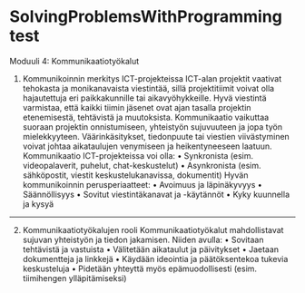 # SolvingProblemsWithProgramming test


Moduuli 4: Kommunikaatiotyökalut
1. Kommunikoinnin merkitys ICT-projekteissa
ICT-alan projektit vaativat tehokasta ja monikanavaista viestintää, sillä projektitiimit voivat olla hajautettuja eri paikkakunnille tai aikavyöhykkeille. Hyvä viestintä varmistaa, että kaikki tiimin jäsenet ovat ajan tasalla projektin etenemisestä, tehtävistä ja muutoksista.
Kommunikaatio vaikuttaa suoraan projektin onnistumiseen, yhteistyön sujuvuuteen ja jopa työn mielekkyyteen. Väärinkäsitykset, tiedonpuute tai viestien viivästyminen voivat johtaa aikataulujen venymiseen ja heikentyneeseen laatuun.
Kommunikaatio ICT-projekteissa voi olla:
•	Synkronista (esim. videopalaverit, puhelut, chat-keskustelut)
•	Asynkronista (esim. sähköpostit, viestit keskustelukanavissa, dokumentit)
Hyvän kommunikoinnin perusperiaatteet:
•	Avoimuus ja läpinäkyvyys
•	Säännöllisyys
•	Sovitut viestintäkanavat ja -käytännöt
•	Kyky kuunnella ja kysyä
________________________________________
2. Kommunikaatiotyökalujen rooli
Kommunikaatiotyökalut mahdollistavat sujuvan yhteistyön ja tiedon jakamisen. Niiden avulla:
•	Sovitaan tehtävistä ja vastuista
•	Välitetään aikataulut ja päivitykset
•	Jaetaan dokumentteja ja linkkejä
•	Käydään ideointia ja päätöksentekoa tukevia keskusteluja
•	Pidetään yhteyttä myös epämuodollisesti (esim. tiimihengen ylläpitämiseksi)
